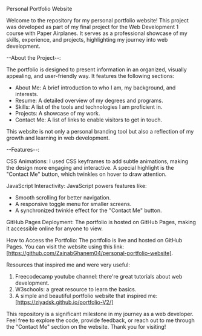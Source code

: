 Personal Portfolio Website

Welcome to the repository for my personal portfolio website! This project was developed as part of my final project for the Web Development 1 course with Paper Airplanes. It serves as a professional showcase of my skills, experience, and projects, highlighting my journey into web development.  

--About the Project--:

The portfolio is designed to present information in an organized, visually appealing, and user-friendly way. It features the following sections:  
- About Me: A brief introduction to who I am, my background, and interests.  
- Resume: A detailed overview of my degrees and programs.  
- Skills: A list of the tools and technologies I am proficient in.  
- Projects: A showcase of my work.  
- Contact Me: A list of links to enable visitors to get in touch.  

This website is not only a personal branding tool but also a reflection of my growth and learning in web development.  

--Features--:

CSS Animations: 
I used CSS keyframes to add subtle animations, making the design more engaging and interactive. A special highlight is the "Contact Me" button, which twinkles on hover to draw attention.  

JavaScript Interactivity: JavaScript powers features like:   
- Smooth scrolling for better navigation.  
- A responsive toggle menu for smaller screens.  
- A synchronized twinkle effect for the "Contact Me" button.

GitHub Pages Deployment: 
The portfolio is hosted on GitHub Pages, making it accessible online for anyone to view.  


How to Access the Portfolio:
The portfolio is live and hosted on GitHub Pages. You can visit the website using this link: [https://github.com/ZainabGhanem04/personal-portfolio-website].  

Resources that inspired me and were very useful:
1. Freecodecamp youtube channel: there're great tutorials about web development.
2. W3schools: a great resource to learn the basics.
3. A simple and beautiful portfolio website that inspired me: [https://ziyadsk.github.io/portfolio-V2/]


This repository is a significant milestone in my journey as a web developer. Feel free to explore the code, provide feedback, or reach out to me through the "Contact Me" section on the website. Thank you for visiting!  
